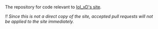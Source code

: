 The repository for code relevant to [IoI_xD's site](https://www.ioi-xd.net/).

*!! Since this is not a direct copy of the site, accepted pull requests will not be applied to the site immediately.*
